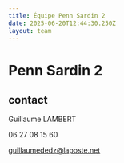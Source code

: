 ```yaml
---
title: Équipe Penn Sardin 2
date: 2025-06-20T12:44:30.250Z
layout: team
---
```


# Penn Sardin 2



## contact 

Guillaume LAMBERT

06 27 08 15 60

guillaumededz@laposte.net

